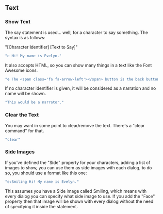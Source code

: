 ## Text

### Show Text

The say statement is used... well, for a character to say something. The syntax is as follows:

"[Character Identifier] [Text to Say]"

```javascript
"e Hi! My name is Evelyn."
```

It also accepts HTML, so you can show many things in a text like the Font Awesome icons.

```javascript
"e The <span class='fa fa-arrow-left'></span> button is the back button, press it to return to a previous state of the game.",
```

If no character identifier is given, it will be considered as a narration and no name will be shown.

```javascript
"This would be a narrator."
```

### Clear the Text
You may want in some point to clear/remove the text. There's a "clear command" for that.
```javascript
"clear"
```

### Side Images
If you've defined the "Side" property for your characters, adding a list of images to show, you can use them as side images with each dialog, to do so, you should use a format like this one:

```javascript
"e:Smiling Hi! My name is Evelyn."
```

This assumes you have a Side image called Smiling, which means with every dialog you can specify what side image to use. If you add the "Face" property then that image will be shown with every dialog without the need of specifying it inside the statement.